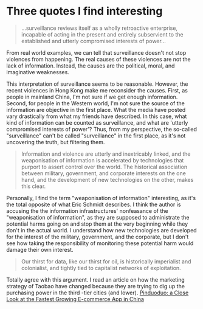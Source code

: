 # Three quotes I find interesting

> ...surveillance reviews itself as a wholly retroactive enterprise, incapable of acting in the present and entirely subservient to the established and utterly compromised interests of power...

From real world examples, we can tell that surveillance doesn't not stop violences from happening. The real causes of these violences are not the lack of information. Instead, the causes are the political, moral, and imaginative weaknesses.

This interpretation of surveillance seems to be reasonable. However, the recent violences in Hong Kong make me reconsider the causes. First, as people in mainland China, I'm not sure if we get enough information. Second, for people in the Western world, I'm not sure the source of the information are objective  in the first place. What the media have posted vary drastically from what my friends have described. In this case, what kind of information can be counted as surveillance, and what are 'utterly compromised interests of power'? Thus, from my perspective, the so-called "surveillance" can't be called "surveillance" in the first place, as it's not uncovering the truth, but filtering them.

> Information and violence are utterly and inextricably linked, and the weaponisation of information is accelerated by technologies that purport to assert control over the world. The historical association between military, government, and corporate interests on the one hand, and the development of new technologies on the other, makes this clear.

Personally, I find the term "weaponisation of information" interesting, as it's the total opposite of what Eric Schmidt describes. I think the author is accusing the the information infrastructures' nonfeasance of the "weaponisation of information", as they are supposed to administrate the potential harms going on and stop them at the very beginning while they don't in the actual world. I understand how new technologies are developed for the interest of the military, government, and the corporate, but I don't see how taking the responsibility of monitoring these potential harm would damage their own interest.

> Our thirst for data, like our thirst for oil, is historically imperialist and colonialist, and tightly tied to capitalist networks of exploitation.

Totally agree with this argument. I read an article on how the marketing strategy of Taobao have changed because they are trying to dig up the purchasing power in the third -tier cities (and lower). [Pinduoduo: a Close Look at the Fastest Growing E-commerce App in China](https://walkthechat.com/pinduoduo-close-look-fastest-growing-app-china/)
